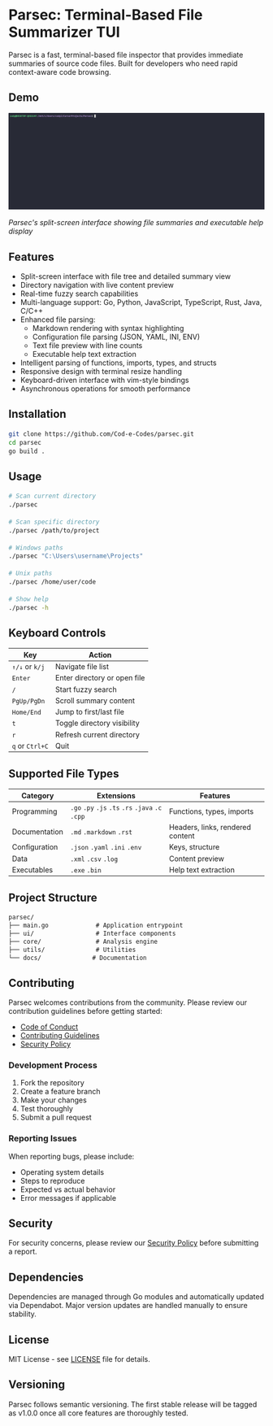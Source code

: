 # Parsec: Terminal-Based File Summarizer TUI

Parsec is a fast, terminal-based file inspector that provides immediate summaries of source code files. Built for developers who need rapid context-aware code browsing.

## Demo

![Demo](demo.gif)

*Parsec's split-screen interface showing file summaries and executable help display*

## Features

- Split-screen interface with file tree and detailed summary view
- Directory navigation with live content preview
- Real-time fuzzy search capabilities
- Multi-language support: Go, Python, JavaScript, TypeScript, Rust, Java, C/C++
- Enhanced file parsing:
  - Markdown rendering with syntax highlighting
  - Configuration file parsing (JSON, YAML, INI, ENV)
  - Text file preview with line counts
  - Executable help text extraction
- Intelligent parsing of functions, imports, types, and structs
- Responsive design with terminal resize handling
- Keyboard-driven interface with vim-style bindings
- Asynchronous operations for smooth performance

## Installation

```bash
git clone https://github.com/Cod-e-Codes/parsec.git
cd parsec
go build .
```

## Usage

```bash
# Scan current directory
./parsec

# Scan specific directory
./parsec /path/to/project

# Windows paths
./parsec "C:\Users\username\Projects"

# Unix paths
./parsec /home/user/code

# Show help
./parsec -h
```

## Keyboard Controls

| Key | Action |
|-----|--------|
| `↑/↓` or `k/j` | Navigate file list |
| `Enter` | Enter directory or open file |
| `/` | Start fuzzy search |
| `PgUp/PgDn` | Scroll summary content |
| `Home/End` | Jump to first/last file |
| `t` | Toggle directory visibility |
| `r` | Refresh current directory |
| `q` or `Ctrl+C` | Quit |

## Supported File Types

| Category | Extensions | Features |
|----------|------------|-----------|
| Programming | `.go` `.py` `.js` `.ts` `.rs` `.java` `.c` `.cpp` | Functions, types, imports |
| Documentation | `.md` `.markdown` `.rst` | Headers, links, rendered content |
| Configuration | `.json` `.yaml` `.ini` `.env` | Keys, structure |
| Data | `.xml` `.csv` `.log` | Content preview |
| Executables | `.exe` `.bin` | Help text extraction |

## Project Structure

```
parsec/
├── main.go             # Application entrypoint
├── ui/                 # Interface components
├── core/               # Analysis engine
├── utils/              # Utilities
└── docs/              # Documentation
```

## Contributing

Parsec welcomes contributions from the community. Please review our contribution guidelines before getting started:

- [Code of Conduct](CODE_OF_CONDUCT.md)
- [Contributing Guidelines](CONTRIBUTING.md)
- [Security Policy](SECURITY.md)

### Development Process

1. Fork the repository
2. Create a feature branch
3. Make your changes
4. Test thoroughly
5. Submit a pull request

### Reporting Issues

When reporting bugs, please include:
- Operating system details
- Steps to reproduce
- Expected vs actual behavior
- Error messages if applicable

## Security

For security concerns, please review our [Security Policy](SECURITY.md) before submitting a report.

## Dependencies

Dependencies are managed through Go modules and automatically updated via Dependabot. Major version updates are handled manually to ensure stability.

## License

MIT License - see [LICENSE](LICENSE) file for details.

## Versioning

Parsec follows semantic versioning. The first stable release will be tagged as v1.0.0 once all core features are thoroughly tested. 
